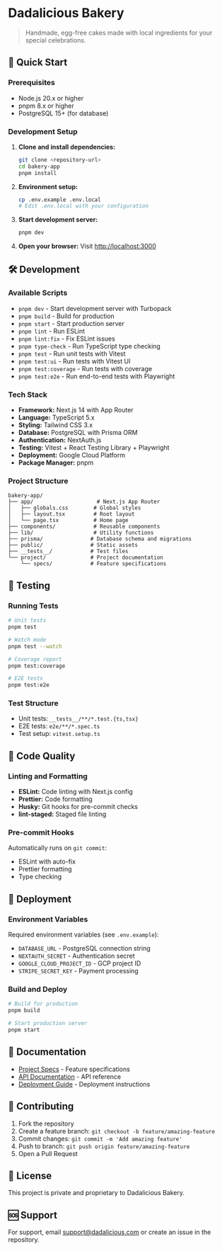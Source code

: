 # Dadalicious Bakery

> Handmade, egg-free cakes made with local ingredients for your special celebrations.

## 🚀 Quick Start

### Prerequisites

- Node.js 20.x or higher
- pnpm 8.x or higher
- PostgreSQL 15+ (for database)

### Development Setup

1. **Clone and install dependencies:**

   ```bash
   git clone <repository-url>
   cd bakery-app
   pnpm install
   ```

2. **Environment setup:**

   ```bash
   cp .env.example .env.local
   # Edit .env.local with your configuration
   ```

3. **Start development server:**

   ```bash
   pnpm dev
   ```

4. **Open your browser:**
   Visit [http://localhost:3000](http://localhost:3000)

## 🛠️ Development

### Available Scripts

- `pnpm dev` - Start development server with Turbopack
- `pnpm build` - Build for production
- `pnpm start` - Start production server
- `pnpm lint` - Run ESLint
- `pnpm lint:fix` - Fix ESLint issues
- `pnpm type-check` - Run TypeScript type checking
- `pnpm test` - Run unit tests with Vitest
- `pnpm test:ui` - Run tests with Vitest UI
- `pnpm test:coverage` - Run tests with coverage
- `pnpm test:e2e` - Run end-to-end tests with Playwright

### Tech Stack

- **Framework:** Next.js 14 with App Router
- **Language:** TypeScript 5.x
- **Styling:** Tailwind CSS 3.x
- **Database:** PostgreSQL with Prisma ORM
- **Authentication:** NextAuth.js
- **Testing:** Vitest + React Testing Library + Playwright
- **Deployment:** Google Cloud Platform
- **Package Manager:** pnpm

### Project Structure

```
bakery-app/
├── app/                    # Next.js App Router
│   ├── globals.css        # Global styles
│   ├── layout.tsx         # Root layout
│   └── page.tsx           # Home page
├── components/            # Reusable components
├── lib/                   # Utility functions
├── prisma/               # Database schema and migrations
├── public/               # Static assets
├── __tests__/            # Test files
└── project/              # Project documentation
    └── specs/            # Feature specifications
```

## 🧪 Testing

### Running Tests

```bash
# Unit tests
pnpm test

# Watch mode
pnpm test --watch

# Coverage report
pnpm test:coverage

# E2E tests
pnpm test:e2e
```

### Test Structure

- Unit tests: `__tests__/**/*.test.{ts,tsx}`
- E2E tests: `e2e/**/*.spec.ts`
- Test setup: `vitest.setup.ts`

## 📝 Code Quality

### Linting and Formatting

- **ESLint:** Code linting with Next.js config
- **Prettier:** Code formatting
- **Husky:** Git hooks for pre-commit checks
- **lint-staged:** Staged file linting

### Pre-commit Hooks

Automatically runs on `git commit`:

- ESLint with auto-fix
- Prettier formatting
- Type checking

## 🚢 Deployment

### Environment Variables

Required environment variables (see `.env.example`):

- `DATABASE_URL` - PostgreSQL connection string
- `NEXTAUTH_SECRET` - Authentication secret
- `GOOGLE_CLOUD_PROJECT_ID` - GCP project ID
- `STRIPE_SECRET_KEY` - Payment processing

### Build and Deploy

```bash
# Build for production
pnpm build

# Start production server
pnpm start
```

## 📖 Documentation

- [Project Specs](./project/specs/) - Feature specifications
- [API Documentation](./docs/api/) - API reference
- [Deployment Guide](./docs/deployment/) - Deployment instructions

## 🤝 Contributing

1. Fork the repository
2. Create a feature branch: `git checkout -b feature/amazing-feature`
3. Commit changes: `git commit -m 'Add amazing feature'`
4. Push to branch: `git push origin feature/amazing-feature`
5. Open a Pull Request

## 📄 License

This project is private and proprietary to Dadalicious Bakery.

## 🆘 Support

For support, email [support@dadalicious.com](mailto:support@dadalicious.com) or create an issue in the repository.
